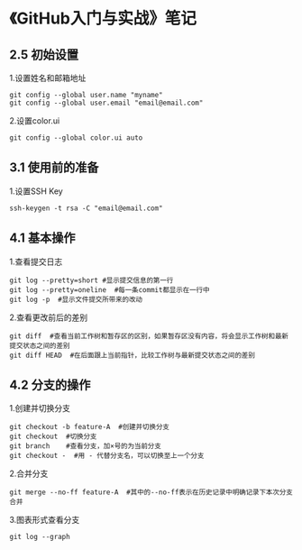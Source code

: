 # 《GitHub入门与实战》笔记

## 2.5 初始设置

1.设置姓名和邮箱地址
```
git config --global user.name "myname"
git config --global user.email "email@email.com"
```
2.设置color.ui
```
git config --global color.ui auto
```

## 3.1 使用前的准备

1.设置SSH Key
```
ssh-keygen -t rsa -C "email@email.com"
```

## 4.1 基本操作

1.查看提交日志
```
git log --pretty=short #显示提交信息的第一行
git log --pretty=oneline  #每一条commit都显示在一行中
git log -p  #显示文件提交所带来的改动
```

2.查看更改前后的差别
```
git diff  #查看当前工作树和暂存区的区别，如果暂存区没有内容，将会显示工作树和最新提交状态之间的差别
git diff HEAD  #在后面跟上当前指针，比较工作树与最新提交状态之间的差别
```

## 4.2 分支的操作

1.创建并切换分支
```
git checkout -b feature-A  #创建并切换分支
git checkout  #切换分支
git branch    #查看分支，加×号的为当前分支
git checkout -  #用 - 代替分支名，可以切换至上一个分支
```

2.合并分支
```
git merge --no-ff feature-A  #其中的--no-ff表示在历史记录中明确记录下本次分支合并
```

3.图表形式查看分支
```
git log --graph
```
